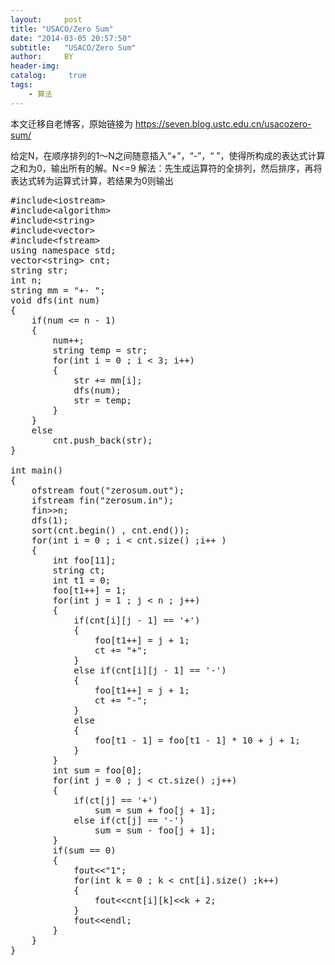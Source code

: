 ```yaml
---
layout:     post
title: "USACO/Zero Sum"
date: "2014-03-05 20:57:50"
subtitle:   "USACO/Zero Sum"
author:     BY
header-img:
catalog: 	 true
tags:
    - 算法
---
```


本文迁移自老博客，原始链接为 <https://seven.blog.ustc.edu.cn/usacozero-sum/>

给定N，在顺序排列的1～N之间随意插入“+”，“-”，“ ”，使得所构成的表达式计算之和为0，输出所有的解。N<=9
解法：先生成运算符的全排列，然后排序，再将表达式转为运算式计算，若结果为0则输出
<pre class = "brush:[cpp]">
#include&lt;iostream&gt;
#include&lt;algorithm&gt;
#include&lt;string&gt;
#include&lt;vector&gt;
#include&lt;fstream&gt;
using namespace std;
vector&lt;string&gt; cnt;
string str;
int n;
string mm = "+- ";
void dfs(int num)
{
	if(num <= n - 1)
	{
		num++;
		string temp = str;
		for(int i = 0 ; i < 3; i++)
		{
			str += mm[i]; 
			dfs(num);
			str = temp;
		}
	}
	else
		cnt.push_back(str);
}

int main()
{
	ofstream fout("zerosum.out");
	ifstream fin("zerosum.in");
	fin&gt;&gt;n;
	dfs(1);
	sort(cnt.begin() , cnt.end());
	for(int i = 0 ; i < cnt.size() ;i++ )
	{
		int foo[11];
		string ct;
		int t1 = 0;
		foo[t1++] = 1;
		for(int j = 1 ; j < n ; j++)
		{
			if(cnt[i][j - 1] == '+')
			{
				foo[t1++] = j + 1;
				ct += "+";
			}
			else if(cnt[i][j - 1] == '-')
			{
				foo[t1++] = j + 1;
				ct += "-";
			}
			else
			{
				foo[t1 - 1] = foo[t1 - 1] * 10 + j + 1;
			}
		}
		int sum = foo[0];
		for(int j = 0 ; j < ct.size() ;j++)
		{
			if(ct[j] == '+')
				sum = sum + foo[j + 1];
			else if(ct[j] == '-')
				sum = sum - foo[j + 1];
		}
		if(sum == 0)
		{
			fout&lt;&lt;"1";
			for(int k = 0 ; k < cnt[i].size() ;k++)
			{
				fout&lt;&lt;cnt[i][k]&lt;&lt;k + 2;
			}
			fout&lt;&lt;endl;
		}
	}
}
</pre>





